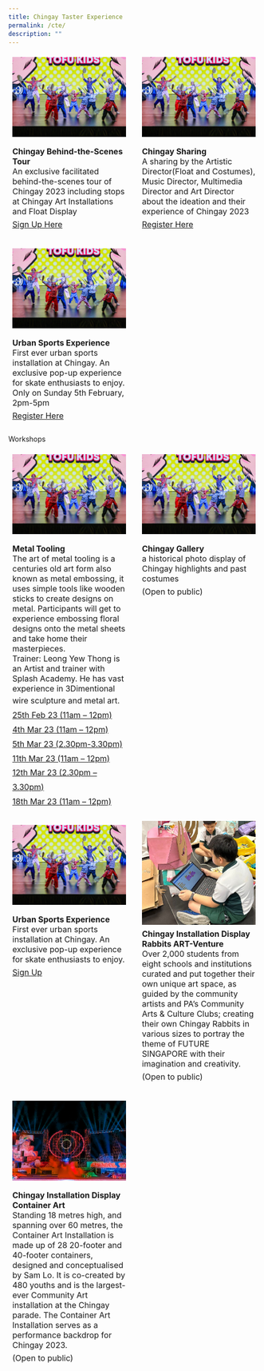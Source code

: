 ```yaml
---
title: Chingay Taster Experience
permalink: /cte/
description: ""
---
```

<div style="display: grid; grid-template-columns: repeat(auto-fit, minmax(228px, 1fr)); gap:1rem; padding:0px">
	
<div style="display: block; overflow:hidden; text-decoration: none;  max-width: 20rem;">
<div style="min-height:10rem; max-height:12rem; overflow:hidden; padding:.5rem;"><img style="min-height:10rem; object-fit: cover; position:relative; top:rem;" src="/images/whats-on/D2/D2%20Finalist-1.jpg"></div><div style= "font-size: 1rem; padding:.5rem;"> 
<span style="font-weight: bold">Chingay Behind-the-Scenes Tour</span><br>An exclusive facilitated behind-the-scenes tour of Chingay 2023 including stops at Chingay Art Installations and Float Display<br>
<span style="line-height:2rem"><a href="https://form.gov.sg/#!/61e8420767949600143cf75c?622f011a09260b0012490c8c=001%20junelimhz" target="_blank">Sign Up Here</a></span></div></div>
	
	
<div style="display: block; overflow:hidden; text-decoration: none;  max-width: 20rem;">
<div style="min-height:10rem; max-height:12rem; overflow:hidden; padding:.5rem;"><img style="min-height:10rem; object-fit: cover; position:relative; top:rem;" src="/images/whats-on/D2/D2%20Finalist-1.jpg"></div><div style= "font-size: 1rem; padding:.5rem;"> 
<span style="font-weight: bold">Chingay Sharing</span><br>A sharing by the Artistic Director(Float and Costumes), Music Director, Multimedia Director and Art Director about the ideation and their experience of Chingay 2023<br>
<span style="line-height:2rem"><a href="https://form.gov.sg/#!/61e8420767949600143cf75c?622f011a09260b0012490c8c=001%20junelimhz" target="_blank">Register Here</a></span></div></div>

<div style="display: block; overflow:hidden; text-decoration: none;  max-width: 20rem;">
<div style="min-height:10rem; max-height:12rem; overflow:hidden; padding:.5rem;"><img style="min-height:10rem; object-fit: cover; position:relative; top:rem;" src="/images/whats-on/D2/D2%20Finalist-1.jpg"></div><div style= "font-size: 1rem; padding:.5rem;"> 
<span style="font-weight: bold">Urban Sports Experience</span><br>First ever urban sports installation at Chingay. An exclusive pop-up experience for skate enthusiasts to enjoy. Only on Sunday 5th February, 2pm-5pm<br>
<span style="line-height:2rem"><a href="https://form.gov.sg/#!/61e8420767949600143cf75c?622f011a09260b0012490c8c=001%20junelimhz" target="_blank">Register Here</a></span></div></div>
	
</div>


Workshops

<div style="display: grid; grid-template-columns: repeat(auto-fit, minmax(228px, 1fr)); gap:1rem; padding:0px">
	
<div style="display: block; overflow:hidden; text-decoration: none;  max-width: 20rem;">
<div style="min-height:10rem; max-height:12rem; overflow:hidden; padding:.5rem;"><img style="min-height:10rem; object-fit: cover; position:relative; top:rem;" src="/images/whats-on/D2/D2%20Finalist-1.jpg"></div><div style= "font-size: 1rem; padding:.5rem;"> 
<span style="font-weight: bold">Metal Tooling</span><br>The art of metal tooling is a centuries old art form also known as metal embossing, it uses simple tools like wooden sticks to create designs on metal.
Participants will get to experience embossing floral designs onto the metal sheets and take home their  masterpieces.
<br>Trainer: Leong Yew Thong is an Artist and trainer with Splash Academy. He has vast experience in 3Dimentional wire sculpture and metal art.
<span style="line-height:1.8rem">
<br><a href="https://form.gov.sg/#!/61e8420767949600143cf75c?622f011a09260b0012490c8c=001%20junelimhz" target="_blank">25th Feb 23 (11am – 12pm)</a>
<br><a href="https://form.gov.sg/#!/61e8420767949600143cf75c?622f011a09260b0012490c8c=001%20junelimhz" target="_blank">4th Mar 23 (11am – 12pm)</a>
<br><a href="https://form.gov.sg/#!/61e8420767949600143cf75c?622f011a09260b0012490c8c=001%20junelimhz" target="_blank">5th Mar 23 (2.30pm-3.30pm)</a>
<br><a href="https://form.gov.sg/#!/61e8420767949600143cf75c?622f011a09260b0012490c8c=001%20junelimhz" target="_blank">11th Mar 23 (11am – 12pm)</a>
<br><a href="https://form.gov.sg/#!/61e8420767949600143cf75c?622f011a09260b0012490c8c=001%20junelimhz" target="_blank">12th Mar 23 (2.30pm – 3.30pm)</a>
<br><a href="https://form.gov.sg/#!/61e8420767949600143cf75c?622f011a09260b0012490c8c=001%20junelimhz" target="_blank">18th Mar 23 (11am – 12pm)</a></span>
</div>



</div>

<div style="display: block; overflow:hidden; text-decoration: none;  max-width: 20rem;">
<div style="min-height:10rem; max-height:12rem; overflow:hidden; padding:.5rem;"><img style="min-height:10rem; object-fit: cover; position:relative; top:rem;" src="/images/whats-on/D2/D2%20Finalist-1.jpg"></div><div style= "font-size: 1rem; padding:.5rem;"> 
<span style="font-weight: bold">Chingay Gallery</span><br>a historical photo display of Chingay highlights and past costumes<br>
<span style="line-height:2rem">(Open to public)</span>
</div></div>


<div style="display: block; overflow:hidden; text-decoration: none;  max-width: 20rem;">
<div style="min-height:10rem; max-height:12rem; overflow:hidden; padding:.5rem;"><img style="min-height:10rem; object-fit: cover; position:relative; top:rem;" src="/images/whats-on/D2/D2%20Finalist-1.jpg"></div><div style= "font-size: 1rem; padding:.5rem;"> 
<span style="font-weight: bold">Urban Sports Experience</span><br>First ever urban sports installation at Chingay. An exclusive pop-up experience for skate enthusiasts to enjoy.<br>
<span style="line-height:2rem"><a href="https://form.gov.sg/#!/61e8420767949600143cf75c?622f011a09260b0012490c8c=001%20junelimhz" target="_blank">Sign Up</a></span></div></div>

<div style="display: block; overflow:hidden; text-decoration: none;  max-width: 20rem;">
<div style="min-height:10rem; max-height:12rem; overflow:hidden; padding:.5rem;"><img style="min-height:10rem; object-fit: cover; position:relative; top:-5rem;"  src="/images/whats-on/RAV1.jpg"></div><div style= "font-size: 1rem; padding:.5rem;"> 
<span style="font-weight: bold">Chingay Installation Display<br>Rabbits ART-Venture</span><br>Over 2,000 students from eight schools and institutions curated and put together their own unique art space, as guided by the community artists and PA’s Community Arts & Culture Clubs; creating their own Chingay Rabbits in various sizes to portray the theme of FUTURE SINGAPORE with their imagination and creativity.<br>
<span style="line-height:2rem">(Open to public)</span>
</div></div>
	
	
<div style="display: block; overflow:hidden; text-decoration: none;  max-width: 20rem;">
<div style="min-height:10rem; max-height:12rem; overflow:hidden; padding:.5rem;"><img style="min-height:10rem; object-fit: cover; position:relative; top:rem;" src="/images/whats-on/5IMG1378.jpg"></div><div style= "font-size: 1rem; padding:.5rem;"> 
<span style="font-weight: bold">Chingay Installation Display<br>Container Art</span><br>Standing 18 metres high, and spanning over 60 metres, the Container Art Installation is made up of 28 20-footer and 40-footer containers, designed and conceptualised by Sam Lo. It is co-created by 480 youths and is the largest-ever Community Art installation at the Chingay parade. The Container Art Installation serves as a performance backdrop for Chingay 2023.<br>
<span style="line-height:2rem">(Open to public)</span>
</div></div>

	
	
</div>